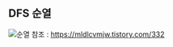 ## DFS 순열
![순열](https://github.com/passgiant/ssafy_study/assets/84299665/b6b0fb29-2bef-4bfc-a3a7-443340d9dd3d)
참조 : https://mldlcvmjw.tistory.com/332

